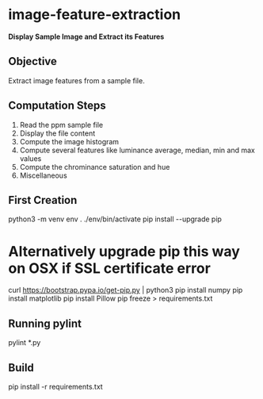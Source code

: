 # image-feature-extraction
**Display Sample Image and Extract its Features**

## Objective
Extract image features from a sample file.

## Computation Steps
1. Read the ppm sample file
2. Display the file content
3. Compute the image histogram
4. Compute several features like luminance average, median, min and max values 
5. Compute the chrominance saturation and hue
6. Miscellaneous

## First Creation
python3 -m venv env
. ./env/bin/activate
pip install --upgrade pip
# Alternatively upgrade pip this way on OSX if SSL certificate error
curl https://bootstrap.pypa.io/get-pip.py | python3
pip install numpy
pip install matplotlib
pip install Pillow
pip freeze > requirements.txt

## Running pylint
pylint *.py

## Build
pip install -r requirements.txt


